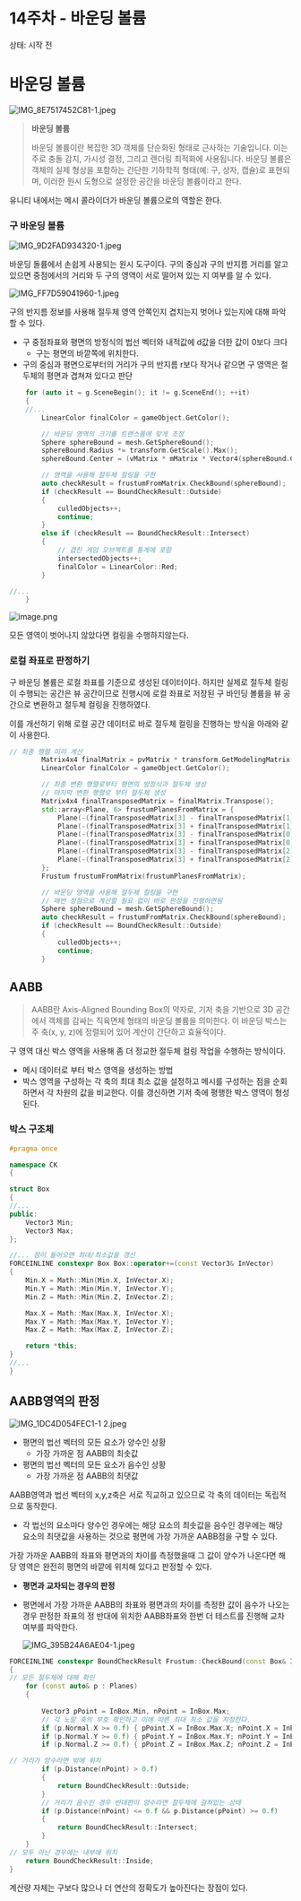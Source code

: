 # 14주차 - 바운딩 볼륨

상태: 시작 전

# 바운딩 볼륨

![IMG_8E7517452C81-1.jpeg](14%E1%84%8C%E1%85%AE%E1%84%8E%E1%85%A1%20-%20%E1%84%87%E1%85%A1%E1%84%8B%E1%85%AE%E1%86%AB%E1%84%83%E1%85%B5%E1%86%BC%20%E1%84%87%E1%85%A9%E1%86%AF%E1%84%85%E1%85%B2%E1%86%B7%201174e53e70348012bdcce175b9f15c3f/IMG_8E7517452C81-1.jpeg)

> **바운딩 볼륨**
> 
> 
> 바운딩 볼륨이란 복잡한 3D 객체를 단순화된 형태로 근사하는 기술입니다. 이는 주로 충돌 감지, 가시성 결정, 그리고 렌더링 최적화에 사용됩니다. 바운딩 볼륨은 객체의 실제 형상을 포함하는 간단한 기하학적 형태(예: 구, 상자, 캡슐)로 표현되며, 이러한 원시 도형으로 설정한 공간을 바운딩 볼륨이라고 한다. 
> 

유니티 내에서는 메시 콜라이더가 바운딩 볼륨으로의 역할은 한다.

### 구 바운딩 볼륨

![IMG_9D2FAD934320-1.jpeg](14%E1%84%8C%E1%85%AE%E1%84%8E%E1%85%A1%20-%20%E1%84%87%E1%85%A1%E1%84%8B%E1%85%AE%E1%86%AB%E1%84%83%E1%85%B5%E1%86%BC%20%E1%84%87%E1%85%A9%E1%86%AF%E1%84%85%E1%85%B2%E1%86%B7%201174e53e70348012bdcce175b9f15c3f/IMG_9D2FAD934320-1.jpeg)

바운딩 돌륨에서 손쉽게 사용되는 원시 도구이다. 구의 중심과 구의 반지름 거리를 알고 있으면 중점에서의 거리와 두 구의 영역이 서로 떨어져 있는 지 여부를 알 수 있다.

![IMG_FF7D59041960-1.jpeg](14%E1%84%8C%E1%85%AE%E1%84%8E%E1%85%A1%20-%20%E1%84%87%E1%85%A1%E1%84%8B%E1%85%AE%E1%86%AB%E1%84%83%E1%85%B5%E1%86%BC%20%E1%84%87%E1%85%A9%E1%86%AF%E1%84%85%E1%85%B2%E1%86%B7%201174e53e70348012bdcce175b9f15c3f/IMG_FF7D59041960-1.jpeg)

구의 반지름 정보를 사용해 절두체 영역 안쪽인지 겹치는지 벗어나 있는지에 대해 파악 할 수 있다.

- 구 중점좌표와 평면의 방정식의 법선 벡터와 내적값에 d값을 더한 값이 0보다 크다
    - 구는 평면의 바깥쪽에 위치한다.
- 구의 중심과 평면으로부터의 거리가 구의 반지름 r보다 작거나 같으면 구 영역은 절두체의 평면과 겹쳐져 있다고 판단

```cpp
	for (auto it = g.SceneBegin(); it != g.SceneEnd(); ++it)
	{
    //...
		LinearColor finalColor = gameObject.GetColor();

		// 바운딩 영역의 크기를 트랜스폼에 맞게 조정
		Sphere sphereBound = mesh.GetSphereBound();
		sphereBound.Radius *= transform.GetScale().Max();
		sphereBound.Center = (vMatrix * mMatrix * Vector4(sphereBound.Center)).ToVector3();

		// 영역을 사용해 절두체 컬링을 구현
		auto checkResult = frustumFromMatrix.CheckBound(sphereBound);
		if (checkResult == BoundCheckResult::Outside)
		{
			culledObjects++;
			continue;
		}
		else if (checkResult == BoundCheckResult::Intersect)
		{
			// 겹친 게임 오브젝트를 통계에 포함
			intersectedObjects++;
			finalColor = LinearColor::Red;
		}

//...
	}
```

![image.png](14%E1%84%8C%E1%85%AE%E1%84%8E%E1%85%A1%20-%20%E1%84%87%E1%85%A1%E1%84%8B%E1%85%AE%E1%86%AB%E1%84%83%E1%85%B5%E1%86%BC%20%E1%84%87%E1%85%A9%E1%86%AF%E1%84%85%E1%85%B2%E1%86%B7%201174e53e70348012bdcce175b9f15c3f/image.png)

모든 영역이 벗어나지 않았다면 컬링을 수행하지않는다.

### 로컬 좌표로 판정하기

구 바운딩 볼륨은 로컬 좌표를 기준으로 생성된 데이터이다. 하지만 실제로 절두체 컬링이 수행되는 공간은 뷰 공간이므로 진행시에 로컬 좌표로 저장된 구 바인딩 볼륨을 뷰 공간으로 변환하고 절두체 컬링을 진행하였다.

이를 개선하기 위해 로컬 공간 데이터로 바로 절두체 컬링을 진행하는 방식을 아래와 같이 사용한다.

```cpp
// 최종 행렬 미리 계산
		Matrix4x4 finalMatrix = pvMatrix * transform.GetModelingMatrix();
		LinearColor finalColor = gameObject.GetColor();

		// 최종 변환 행렬로부터 평면의 방정식과 절두체 생성
		// 마지막 변환 행렬로 부터 절두체 생성
		Matrix4x4 finalTransposedMatrix = finalMatrix.Transpose();
		std::array<Plane, 6> frustumPlanesFromMatrix = {
			Plane(-(finalTransposedMatrix[3] - finalTransposedMatrix[1])), // up
			Plane(-(finalTransposedMatrix[3] + finalTransposedMatrix[1])), // bottom
			Plane(-(finalTransposedMatrix[3] - finalTransposedMatrix[0])), // right
			Plane(-(finalTransposedMatrix[3] + finalTransposedMatrix[0])), // left 
			Plane(-(finalTransposedMatrix[3] - finalTransposedMatrix[2])),  // far
			Plane(-(finalTransposedMatrix[3] + finalTransposedMatrix[2])), // near
		};
		Frustum frustumFromMatrix(frustumPlanesFromMatrix);

		// 바운딩 영역을 사용해 절두체 컬링을 구현
		// 매번 정점으로 계산할 필요 없이 바로 판정을 진행하면됨
		Sphere sphereBound = mesh.GetSphereBound();
		auto checkResult = frustumFromMatrix.CheckBound(sphereBound);
		if (checkResult == BoundCheckResult::Outside)
		{
			culledObjects++;
			continue;
		}
```

## AABB

> AABB란 Axis-Aligned Bounding Box의 약자로, 기저 축을 기반으로 3D 공간에서 객체를 감싸는 직육면체 형태의 바운딩 볼륨을 의미한다. 이 바운딩 박스는 주 축(x, y, z)에 정렬되어 있어 계산이 간단하고 효율적이다.
> 

구 영역 대신 박스 영역을 사용해 좀 더 정교한 절두체 컬링 작업을 수행하는 방식이다.

- 메시 데이터로 부터 박스 영역을 생성하는 방법
- 박스 영역을 구성하는 각 축의 최대 최소 값을 설정하고 메시를 구성하는 점을 순회하면서 각 차원의 값을 비교한다. 이를 갱신하면 기저 축에 평행한 박스 영역이 형성된다.

### 박스 구조체

```cpp
#pragma once

namespace CK
{

struct Box
{
//...
public:
	Vector3 Min;
	Vector3 Max;
};

//... 점이 들어오면 최대/최소값을 갱신
FORCEINLINE constexpr Box Box::operator+=(const Vector3& InVector)
{
	Min.X = Math::Min(Min.X, InVector.X);
	Min.Y = Math::Min(Min.Y, InVector.Y);
	Min.Z = Math::Min(Min.Z, InVector.Z);

	Max.X = Math::Max(Max.X, InVector.X);
	Max.Y = Math::Max(Max.Y, InVector.Y);
	Max.Z = Math::Max(Max.Z, InVector.Z);

	return *this;
}
//...
}
```

## AABB영역의 판정

![IMG_1DC4D054FEC1-1 2.jpeg](14%E1%84%8C%E1%85%AE%E1%84%8E%E1%85%A1%20-%20%E1%84%87%E1%85%A1%E1%84%8B%E1%85%AE%E1%86%AB%E1%84%83%E1%85%B5%E1%86%BC%20%E1%84%87%E1%85%A9%E1%86%AF%E1%84%85%E1%85%B2%E1%86%B7%201174e53e70348012bdcce175b9f15c3f/IMG_1DC4D054FEC1-1_2.jpeg)

- 평면의 법선 벡터의 모든 요소가 양수인 상황
    - 가장 가까운 점 AABB의 최솟값
- 평면의 법선 벡터의 모든 요소가 음수인 상황
    - 가장 가까운 점 AABB의 최댓값

AABB영역과 법선 벡터의 x,y,z축은 서로 직교하고 있으므로 각 축의 데이터는 독립적으로 동작한다.

- 각 법선의 요소마다 양수인 경우에는 해당 요소의 최솟값을 음수인 경우에는 해당 요소의 최댓값을 사용하는 것으로 평면에 가장 가까운 AABB점을 구할 수 있다.

가장 가까운 AABB의 좌표와 평면과의 차이를 측정했을때 그 값이 양수가 나온다면 해당 영역은 완전히 평면의 바깥에 위치해 있다고 판정할 수 있다.

- **평면과 교차되는 경우의 판정**
- 평면에서 가장 가까운 AABB의 좌표와 평면과의 차이를 측정한 값이 음수가 나오는 경우 판정한 좌표의 정 반대에 위치한 AABB좌표와 한번 더 테스트를 진행해 교차 여부를 파악한다.
    
    ![IMG_395B24A6AE04-1.jpeg](14%E1%84%8C%E1%85%AE%E1%84%8E%E1%85%A1%20-%20%E1%84%87%E1%85%A1%E1%84%8B%E1%85%AE%E1%86%AB%E1%84%83%E1%85%B5%E1%86%BC%20%E1%84%87%E1%85%A9%E1%86%AF%E1%84%85%E1%85%B2%E1%86%B7%201174e53e70348012bdcce175b9f15c3f/IMG_395B24A6AE04-1.jpeg)
    

```cpp
FORCEINLINE constexpr BoundCheckResult Frustum::CheckBound(const Box& InBox) const
{
// 모든 절두체에 대해 확인
	for (const auto& p : Planes)
	{
	
		Vector3 pPoint = InBox.Min, nPoint = InBox.Max;
		// 각 노말 축의 부호 확인하고 이에 따른 최대 최소 값을 지정한다.
		if (p.Normal.X >= 0.f) { pPoint.X = InBox.Max.X; nPoint.X = InBox.Min.X; }
		if (p.Normal.Y >= 0.f) { pPoint.Y = InBox.Max.Y; nPoint.Y = InBox.Min.Y; }
		if (p.Normal.Z >= 0.f) { pPoint.Z = InBox.Max.Z; nPoint.Z = InBox.Min.Z; }

// 거리가 앙수라면 밖에 위치
		if (p.Distance(nPoint) > 0.f)
		{
			return BoundCheckResult::Outside;
		}
		// 거리가 음수인 경우 반대편이 양수라면 절두체에 걸쳐있는 상태
		if (p.Distance(nPoint) <= 0.f && p.Distance(pPoint) >= 0.f)
		{
			return BoundCheckResult::Intersect;
		}
	}
// 모두 아닌 경우에는 내부에 위치
	return BoundCheckResult::Inside;
}
```

계산량 자체는 구보다 많으나 더 연산의 정확도가 높아진다는 장점이 있다.